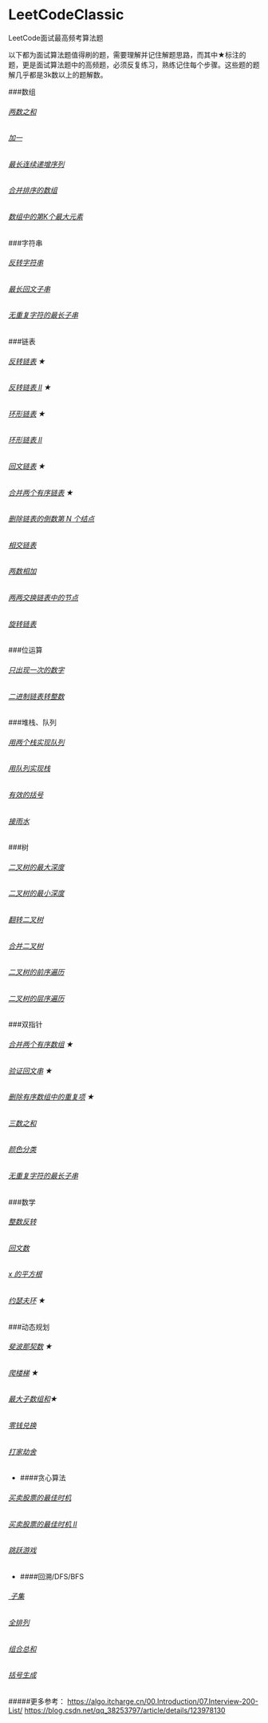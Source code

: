 # LeetCodeClassic
LeetCode面试最高频考算法题

以下都为面试算法题值得刷的题，需要理解并记住解题思路，而其中★标注的题，更是面试算法题中的高频题，必须反复练习，熟练记住每个步骤。这些题的题解几乎都是3k数以上的题解数。

###数组
###### [两数之和](https://leetcode-cn.com/problems/two-sum/)  
###### [加一](https://leetcode-cn.com/problems/plus-one/)
###### [最长连续递增序列](https://leetcode-cn.com/problems/longest-continuous-increasing-subsequence/)
###### [合并排序的数组](https://leetcode.cn/problems/sorted-merge-lcci/)
###### [数组中的第K个最大元素](https://leetcode.cn/problems/kth-largest-element-in-an-array/)

###字符串
###### [反转字符串](https://leetcode-cn.com/problems/reverse-string/)
###### [最长回文子串](https://leetcode.cn/problems/longest-palindromic-substring/)
###### [无重复字符的最长子串](https://leetcode.cn/problems/longest-substring-without-repeating-characters/)

###链表
###### [反转链表](https://leetcode-cn.com/problems/reverse-linked-list/) ★
###### [反转链表 II](https://leetcode.cn/problems/reverse-linked-list-ii/) ★
###### [环形链表](https://leetcode-cn.com/problems/linked-list-cycle/) ★
###### [环形链表 II](https://leetcode.cn/problems/linked-list-cycle-ii/)
###### [回文链表](https://leetcode-cn.com/problems/palindrome-linked-list/) ★
###### [合并两个有序链表](https://leetcode-cn.com/problems/merge-two-sorted-lists/) ★
###### [删除链表的倒数第 N 个结点](https://leetcode.cn/problems/remove-nth-node-from-end-of-list/)
###### [相交链表](https://leetcode-cn.com/problems/intersection-of-two-linked-lists/)
###### [两数相加](https://leetcode.cn/problems/add-two-numbers/)
###### [两两交换链表中的节点](https://leetcode.cn/problems/swap-nodes-in-pairs/)
###### [旋转链表](https://leetcode.cn/problems/rotate-list/)


###位运算
###### [只出现一次的数字](https://leetcode-cn.com/problems/single-number/)
###### [二进制链表转整数](https://leetcode-cn.com/problems/convert-binary-number-in-a-linked-list-to-integer/)


###堆栈、队列
###### [用两个栈实现队列](https://leetcode-cn.com/problems/yong-liang-ge-zhan-shi-xian-dui-lie-lcof/)  
###### [用队列实现栈](https://leetcode.cn/problems/implement-stack-using-queues/)
###### [有效的括号](https://leetcode-cn.com/problems/valid-parentheses/)
###### [接雨水](https://leetcode.cn/problems/trapping-rain-water/)


###树
###### [二叉树的最大深度](https://leetcode-cn.com/problems/maximum-depth-of-binary-tree/)
###### [二叉树的最小深度](https://leetcode-cn.com/problems/minimum-depth-of-binary-tree/)
###### [翻转二叉树](https://leetcode-cn.com/problems/invert-binary-tree/)
###### [合并二叉树](https://leetcode-cn.com/problems/merge-two-binary-trees/)
###### [二叉树的前序遍历](https://leetcode-cn.com/problems/binary-tree-preorder-traversal/)
###### [二叉树的层序遍历](https://leetcode.cn/problems/binary-tree-level-order-traversal/)

###双指针
###### [合并两个有序数组](https://leetcode-cn.com/problems/merge-sorted-array/)  ★
###### [验证回文串](https://leetcode-cn.com/problems/valid-palindrome/) ★
###### [删除有序数组中的重复项](https://leetcode-cn.com/problems/remove-duplicates-from-sorted-array/)  ★
###### [三数之和](https://leetcode.cn/problems/3sum/)
###### [颜色分类](https://leetcode.cn/problems/sort-colors/)
###### [无重复字符的最长子串](https://leetcode.cn/problems/longest-substring-without-repeating-characters/)


###数学
###### [整数反转](https://leetcode-cn.com/problems/reverse-integer/)
###### [回文数](https://leetcode-cn.com/problems/palindrome-number/)
###### [x 的平方根](https://leetcode.cn/problems/sqrtx/)
###### [约瑟夫环](https://leetcode.cn/problems/yuan-quan-zhong-zui-hou-sheng-xia-de-shu-zi-lcof/) ★


###动态规划
###### [斐波那契数](https://leetcode-cn.com/problems/fibonacci-number/) ★
###### [爬楼梯](https://leetcode-cn.com/problems/climbing-stairs/) ★
###### [最大子数组和](https://leetcode.cn/problems/maximum-subarray/)★
###### [零钱兑换](https://leetcode.cn/problems/coin-change/)
###### [打家劫舍](https://leetcode.cn/problems/house-robber/)


- ####贪心算法
###### [买卖股票的最佳时机](https://leetcode-cn.com/problems/best-time-to-buy-and-sell-stock/)
###### [买卖股票的最佳时机 II](https://leetcode-cn.com/problems/best-time-to-buy-and-sell-stock-ii/)
###### [跳跃游戏](https://leetcode.cn/problems/jump-game/)


- ####回溯/DFS/BFS
###### [ 子集](https://leetcode.cn/problems/subsets/)
###### [全排列](https://leetcode.cn/problems/permutations/)
###### [组合总和](https://leetcode.cn/problems/combination-sum/)
###### [括号生成](https://leetcode.cn/problems/generate-parentheses/)

#####更多参考：
https://algo.itcharge.cn/00.Introduction/07.Interview-200-List/
https://blog.csdn.net/qq_38253797/article/details/123978130
